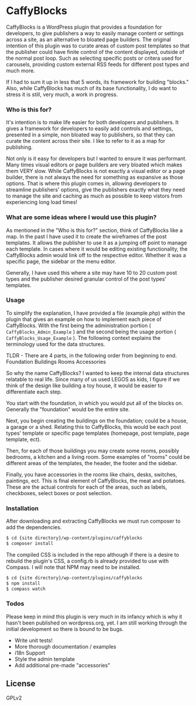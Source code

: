 # CaffyBlocks
CaffyBlocks is a WordPress plugin that provides a foundation for developers, to give publishers a way to easily manage content or settings across a site, as an alternative to bloated page builders. The original intention of this plugin was to curate areas of custom post templates so that the publisher could have finite control of the content displayed, outside of the normal post loop. Such as selecting specific posts or critera used for carousels, providing custom external RSS feeds for different post types and much more.

If I had to sum it up in less that 5 words, its framework for building "blocks." Also, while CaffyBlocks has much of its base functionality, I do want to stress it is still, very much, a work in progress.

### Who is this for?
It's intention is to make life easier for both developers and publishers. It gives a framework for developers to easily add controls and settings, presented in a simple, non bloated way to publishers, so that they can curate the content across their site. I like to refer to it as a map for publishing.

Not only is it easy for developers but I wanted to ensure it was performant. Many times visual editors or page builders are very bloated which makes them VERY slow. While CaffyBlocks is not exactly a visual editor or a page builder, there is not always the need for something as expansive as those options. That is where this plugin comes in, allowing developers to streamline publishers' options, give the publishers exactly what they need to manage the site and caching as much as possible to keep vistors from experiencing long load times!

### What are some ideas where I would use this plugin?
As mentioned in the "Who is this for?" section, think of CaffyBlocks like a map. In the past I have used it to create the wireframes of the post templates. It allows the publisher to use it as a jumping off point to manage each template. In cases where it would be editing existing functionality, the CaffyBlocks admin would link off to the respective editor. Whether it was a specific page, the sidebar or the menu editor.

Generally, I have used this where a site may have 10 to 20 custom post types and the publisher desired granular control of the post types' templates.

### Usage

To simplify the explanation, I have provided a file (example.php) within the plugin that gives an example on how to implement each piece of CaffyBlocks. With the first being the administration portion ( `CaffyBlocks_Admin_Example` ) and the second being the usage portion ( `CaffyBlocks_Usage_Example` ). The following context explains the terminology used for the data structures.

TLDR - There are 4 parts, in the following order from beginning to end.
Foundation
Buildings
Rooms
Accessories

So why the name CaffyBlocks? I wanted to keep the internal data structures relatable to real life. Since many of us used LEGOS as kids, I figure if we think of the design like building a toy house, it would be easier to differentiate each step.

You start with the foundation, in which you would put all of the blocks on. Generally the "foundation" would be the entire site.

Next, you begin creating the buildings on the foundation; could be a house, a garage or a shed. Relating this to CaffyBlocks, this would be each post types' template or specific page templates (homepage, post template, page template, ect).

Then, for each of those buildings you may create some rooms, possibly bedrooms, a kitchen and a living room. Some examples of "rooms" could be different areas of the templates, the header, the footer and the sidebar.

Finally, you have accessories in the rooms like chairs, desks, switches, paintings, ect. This is final element of CaffyBlocks, the meat and potatoes. These are the actual controls for each of the areas, such as labels, checkboxes, select boxes or post selection.

### Installation

After downloading and extracting CaffyBlocks we must run composer to add the dependencies.

```sh
$ cd {site directory}/wp-content/plugins/caffyblocks
$ composer install
```

The compiled CSS is included in the repo although if there is a desire to rebuild the plugin's CSS, a config.rb is already provided to use with Compass. I will note that NPM may need to be installed.

```sh
$ cd {site directory}/wp-content/plugins/caffyblocks
$ npm install
$ compass watch
```

### Todos

Please keep in mind this plugin is very much in its infancy which is why it hasn't been published on wordpress.org, yet. I am still working through the initial development so there is bound to be bugs.

 - Write unit tests!
 - More thorough documentation / examples
 - i18n Support
 - Style the admin template
 - Add additional pre-made "accessories"

License
----
GPLv2
